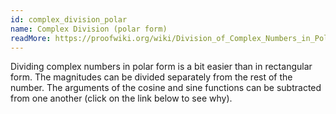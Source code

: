 ```yaml
---
id: complex_division_polar
name: Complex Division (polar form)
readMore: https://proofwiki.org/wiki/Division_of_Complex_Numbers_in_Polar_Form
---
```


Dividing complex numbers in polar form is a bit easier than in rectangular form. The magnitudes can be divided separately from the rest of the number. The arguments of the cosine and sine functions can be subtracted from one another (click on the link below to see why).